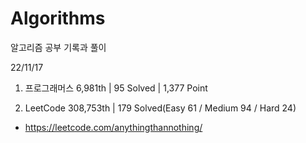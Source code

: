 # Algorithms

알고리즘 공부 기록과 풀이

22/11/17

1. 프로그래머스 6,981th | 95 Solved | 1,377 Point

2. LeetCode 308,753th | 179 Solved(Easy 61 / Medium 94 / Hard 24)
- https://leetcode.com/anythingthannothing/
